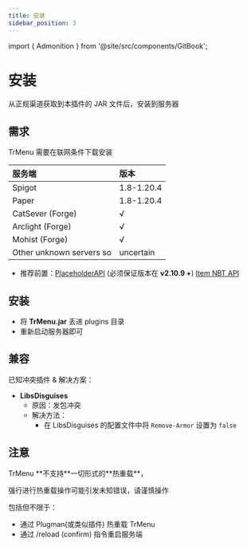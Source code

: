 ```yaml
---
title: 安装
sidebar_position: 3
---
```


import { Admonition } from '@site/src/components/GitBook';

# 安装
从正规渠道获取到本插件的 JAR 文件后，安装到服务器

## 需求

<Admonition type="info">
TrMenu 需要在联网条件下载安装
</Admonition>

| 服务端                      | 版本         |
|:-------------------------|:-----------|
| Spigot                   | 1.8-1.20.4 |
| Paper                    | 1.8-1.20.4 |
| CatSever \(Forge\)       | √          |
| Arclight \(Forge\)       | √          |
| Mohist \(Forge\)         | √          |
| Other unknown servers so | uncertain  |

* 推荐前置：[PlaceholderAPI](http://ci.extendedclip.com/job/PlaceholderAPI/) \(必须保证版本在 **v2.10.9 +**\) [Item NBT API](https://www.spigotmc.org/resources/nbt-api.7939/)

## 安装

* 将 **TrMenu.jar** 丢进 plugins 目录
* 重新启动服务器即可

## 兼容

已知冲突插件 & 解决方案：

* **LibsDisguises**
  * 原因：发包冲突
  * 解决方法：
    * 在 LibsDisguises 的配置文件中将 `Remove-Armor` 设置为 `false`

## 注意

<Admonition type="warning">
TrMenu **不支持**一切形式的**热重载**，

强行进行热重载操作可能引发未知错误，请谨慎操作

包括但不限于：

* 通过 Plugman\(或类似插件\) 热重载 TrMenu
* 通过 /reload \(confirm\) 指令重启服务端
</Admonition>

